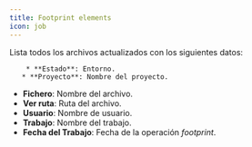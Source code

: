 ```yaml
---
title: Footprint elements
icon: job
---
```

Lista todos los archivos actualizados con los siguientes datos:

        * **Estado**: Entorno. 
       * **Proyecto**: Nombre del proyecto.
       
* **Fichero**: Nombre del archivo.
* **Ver ruta**: Ruta del archivo.
* **Usuario**: Nombre de usuario.
* **Trabajo**: Nombre del trabajo.
* **Fecha del Trabajo**: Fecha de la operación *footprint*.